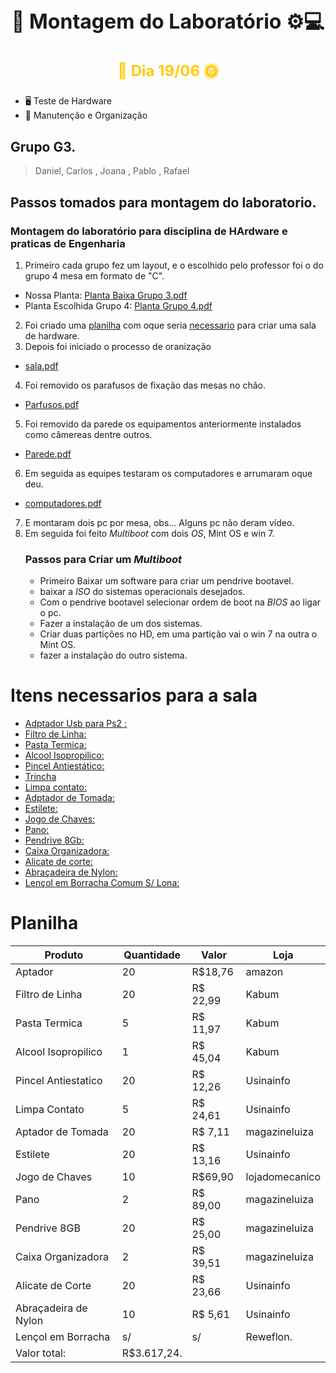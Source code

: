 <div align="center">
    <h1 style="font-size: 32px;">🔬 Montagem do Laboratório ⚙️💻</h1>
</div>


<div align="center">
    <h3 style="font-size: 24px; color: #ffcc00;">📅 Dia 19/06 🌞</h3>
</div>

- 🖥️ Teste de Hardware
- 🧹 Manutenção e Organização

## Grupo G3.
> Daniel, Carlos , Joana , Pablo , Rafael
## Passos tomados para montagem do laboratorio.
### Montagem do laboratório para disciplina de HArdware e praticas de Engenharia
1. Primeiro cada grupo fez um layout, e o escolhido pelo professor foi o do grupo 4 mesa em formato de "C".
- Nossa Planta: [Planta Baixa Grupo 3.pdf](https://github.com/DanielFreitassc/Trabalho_Extensao/files/11875119/Planta.Baixa.Grupo.3.pdf)
- Planta Escolhida Grupo 4: [Planta Grupo 4.pdf](https://github.com/DanielFreitassc/Trabalho_Extensao/files/11875138/Planta.Grupo.4.pdf)

2. Foi criado uma [planilha](#Planilha) com oque seria [necessario](#Itens-necessarios-para-a-sala) para criar uma sala de hardware.
3. Depois foi iniciado o processo de oranização  
- [sala.pdf](https://github.com/DanielFreitassc/Trabalho_Extensao/files/11875239/sala.pdf)
4. Foi removido os parafusos de fixação das mesas no chão.
- [Parfusos.pdf](https://github.com/DanielFreitassc/Trabalho_Extensao/files/11875244/Parfusos.pdf)
5. Foi removido da parede os equipamentos anteriormente instalados como câmereas dentre outros.
- [Parede.pdf](https://github.com/DanielFreitassc/Trabalho_Extensao/files/11875247/Parede.pdf)
6. Em seguida as equipes testaram os computadores e arrumaram oque deu.
- [computadores.pdf](https://github.com/DanielFreitassc/Trabalho_Extensao/files/11875248/computadores.pdf)
7. E montaram dois pc por mesa, obs... Alguns pc não deram vídeo.
8. Em seguida foi feito *Multiboot* com dois *OS*, Mint OS e win 7.
    ### Passos para Criar um *Multiboot*
   - Primeiro Baixar um software para criar um pendrive bootavel.
   - baixar a *ISO* do sistemas operacionais desejados.
   - Com o pendrive bootavel selecionar ordem de boot na *BIOS* ao ligar o pc.
   - Fazer a instalação de um dos sistemas.
   - Criar duas partições no HD, em uma partição vai o win 7 na outra o Mint OS.
   - fazer a instalação do outro sistema.



# Itens necessarios para a sala
-  [Adptador Usb para Ps2 :](https://www.amazon.com.br/Cabo-Adaptador-PS2-Femea-Macho/dp/B0754GRRV6/ref=asc_df_B0754GRRV6/?tag=googleshopp00-20&linkCode=df0&hvadid=435638816339&hvpos=&hvnetw=g&hvrand=9465232176638773360&hvpone=&hvptwo=&hvqmt=&hvdev=c&hvdvcmdl=&hvlocint=&hvlocphy=9102289&hvtargid=pla-907565750325&psc=1) 
-  [Filtro de Linha:](https://www.kabum.com.br/produto/241782/filtro-de-linha-slim-force-line-5-tomadas-bivolt-preto-0060500016?gclid=CjwKCAjwyqWkBhBMEiwAp2yUFjc88UFJP4SLKg-THR8MpYUC-tOAC8ovu652NZi5SCK8LcM_EfZ9CxoCGvUQAvD_BwE)
- [Pasta Termica:](https://www.kabum.com.br/produto/127364/pasta-termica-implastec-pote-com-50g)
- [Alcool Isopropilico:](https://www.kabum.com.br/produto/412705/alcool-para-limpeza-de-componentes-implastec-eletronicos-e-pci-1000ml)
- [Pincel Antiestático:](https://www.usinainfo.com.br/escova-pincel-antiestatico/pincel-antiestatico-para-limpeza-de-placas-de-circuito-impresso-equipamentos-e-componentes-diversos-us38-836.html?search_query=Pincel+Antiestatico&results=9)
- [Trincha](https://www.magazineluiza.com.br/pincel-trincha-tigre-500/p/abh024db8k/cj/trnh/)
- [Limpa contato:](https://www.usinainfo.com.br/limpa-contato/limpa-contato-spray-contactec-210ml-implastec-1931.html?search_query=limpa+contato&results=17)
- [Adptador de Tomada:](https://www.magazineluiza.com.br/plug-adaptador-de-tomada-preto-20a-universal-tr/p/ckf535k103/cj/adba/)
- [Estilete:](https://www.usinainfo.com.br/estilete-de-precisao/estilete-retratil-15mm-multiuso-kit-com-2-unidades-1988.html)
- [Jogo de Chaves:](https://www.lojadomecanico.com.br/produto/110858/2/301/Jogo-18-pecas-de-Chave-de-FendaPhillips/153/?utm_source=googleshopping&utm_campaign=xmlshopping&utm_medium=cpc&utm_content=110858&gclid=CjwKCAjwyqWkBhBMEiwAp2yUFlp-5YjjeOI5Y6I82OfSjb3BE8Blg8nBjH7FHQ82QL3nMmks5IT0RRoCAfwQAvD_BwE)
- [Pano:](https://www.magazineluiza.com.br/pano-multiuso-240-metros-28x40cm-reutilizavel-600-panos-inoven/p/dhdkgdg1d7/me/pano/)
- [Pendrive 8Gb:](https://www.magazineluiza.com.br/pen-drive-8gb-sandisk-cruzer-blade-software-secureaccess/p/gh88e1fedd/in/pedv/)
- [Caixa Organizadora:](https://www.magazineluiza.com.br/caixa-organizadora-container-56-litros-c-tampa-e-trava-preta-25793pm-arqplast/p/gc71kad67j/ud/udcx/)
- [Alicate de corte:](https://www.usinainfo.com.br/alicate-de-corte-diagonal/alicate-de-corte-diagonal-45-115mm-21a504-hikari-2135.html?search_query=alicate+de+corte&results=25)
- [Abraçadeira de Nylon:](https://www.usinainfo.com.br/parafusos-e-espacadores/abracadeira-de-nylon-25x100mm-preta-kit-com-100-unidades-3312.html?search_query=Abracadeira+de+Nylon&results=14)
- [Lençol em Borracha Comum S/ Lona:](https://reweflon.com.br/produtos/detalhes/lencol-em-borracha-comum-s-lona/)
 
 # Planilha   
|  Produto |  Quantidade |  Valor | Loja  |   
|---|---|---|---|
|Aptador|20|R$18,76|amazon|   
|Filtro de Linha|20|R$ 22,99|Kabum|   
|Pasta Termica|5|R$ 11,97|Kabum|   
|Alcool Isopropilico|1|R$ 45,04|Kabum|   
|Pincel Antiestatico|20|R$ 12,26|Usinainfo|  
|Limpa Contato|5|R$ 24,61|Usinainfo|
|Aptador de Tomada|20|R$ 7,11|magazineluiza|   
|Estilete|20|R$ 13,16|Usinainfo|   
|Jogo de Chaves|10|R$69,90 |lojadomecanico|   
|Pano|2|R$ 89,00|magazineluiza|
|Pendrive 8GB|20|R$ 25,00|magazineluiza|   
|Caixa Organizadora|2|R$ 39,51|magazineluiza|
|Alicate de Corte|20|R$ 23,66|Usinainfo|
|Abraçadeira de Nylon|10|R$ 5,61|Usinainfo|
|Lençol em Borracha|s/|s/|Reweflon.|
|Valor total:|R$3.617,24.||
 
